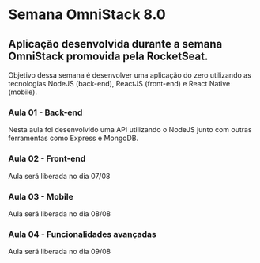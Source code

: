 Semana OmniStack 8.0
===

## Aplicação desenvolvida durante a semana OmniStack promovida pela RocketSeat.

Objetivo dessa semana é desenvolver uma aplicação do zero utilizando as tecnologias NodeJS (back-end), ReactJS (front-end) e React Native (mobile).

### Aula 01 - Back-end
Nesta aula foi desenvolvido uma API utilizando o NodeJS junto com outras ferramentas como Express e MongoDB.


### Aula 02 - Front-end

Aula será liberada no dia 07/08

### Aula 03 - Mobile

Aula será liberada no dia 08/08

### Aula 04 - Funcionalidades avançadas

Aula será liberada no dia 09/08


